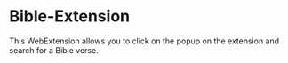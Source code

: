 # Bible-Extension
This WebExtension allows you to click on the popup on the extension and search for a Bible verse.
